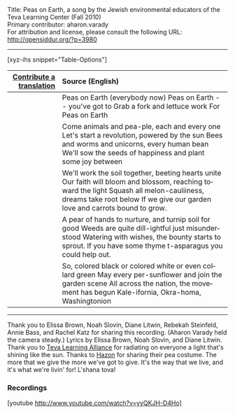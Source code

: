 <html>
<head></head>
<body>
Title: Peas on Earth, a song by the Jewish environmental educators of the Teva Learning Center (Fall 2010)<br />
Primary contributor: aharon.varady<br />
For attribution and license, please consult the following URL: <a href="http://opensiddur.org/?p=3980">http://opensiddur.org/?p=3980</a>
<p />
<hr />

[xyz-ihs snippet="Table-Options"]<table style="margin-left: auto; margin-right: auto;" class="draggable">
<thead><tr><th id="x" style="text-align: right;"><a href="/contributing/upload/">Contribute a translation</a></th><th style="text-align: left;">Source (English)</th></tr></thead>
<tbody>
<tr><td style="vertical-align:top;">
<div class="liturgy" lang="he">

</span></div></td>
 
<td style="vertical-align:top;">
<div class="english" lang="en">
Peas on Earth (everybody now)
Peas on Earth -- you've got to
Grab a fork and lettuce work
For Peas on Earth
</div></td></tr>


<tr><td style="vertical-align:top;">
<div class="liturgy" lang="he">

</span></div></td>
 
<td style="vertical-align:top;">
<div class="english" lang="en">
Come animals and pea-ple, each and every one
Let's start a revolution, powered by the sun
Bees and worms and unicorns, every human bean
We'll sow the seeds of happiness and plant some joy between
</div></td></tr>


<tr><td style="vertical-align:top;">
<div class="liturgy" lang="he">

</span></div></td>
 
<td style="vertical-align:top;">
<div class="english" lang="en">
We'll work the soil together, beeting hearts unite
Our faith will bloom and blossom, reaching toward the light
Squash all melon-cauliiness, dreams take root below
If we give our garden love and carrots bound to grow.
</div></td></tr>


<tr><td style="vertical-align:top;">
<div class="liturgy" lang="he">

</span></div></td>
 
<td style="vertical-align:top;">
<div class="english" lang="en">
A pear of hands to nurture, and turnip soil for good
Weeds are quite dill-ightful just misunderstood
Watering with wishes, the bounty starts to sprout.
If you have some thyme t-asparagus you could help out.
</div></td></tr>


<tr><td style="vertical-align:top;">
<div class="liturgy" lang="he">

</span></div></td>
 
<td style="vertical-align:top;">
<div class="english" lang="en">
So, colored black or colored white or even collard green
May every per-sunflower and join the garden scene
All across the nation, the movement has begun
Kale-ifornia, Okra-homa, Washingtonion
</div></td></tr>
</tbody></table>

<hr />
Thank you to Elissa Brown, Noah Slovin, Diane Litwin, Rebekah Steinfeld, Annie Bass, and Rachel Katz for sharing this recording. (Aharon Varady held the camera steady.) Lyrics by Elissa Brown, Noah Slovin, and Diane Litwin. Thank you to <a href="http://www.tevalearningalliance.org/">Teva Learning Alliance</a> for radiating on everyone a light that's shining like the sun. Thanks to <a href="http://www.hazon.org/">Hazon</a> for sharing their pea costume. The more that we give the more we've got to give. It's the way that we live, and it's what we're livin' for! L'shana tova!

<h3>Recordings</h3>

[youtube http://www.youtube.com/watch?v=yyQKJH-D4Ho]
</body>
</html>
